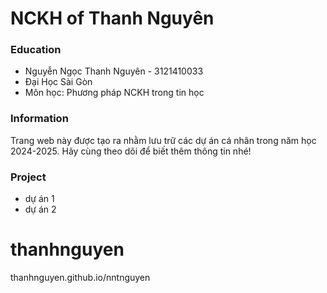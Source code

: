 # NCKH of Thanh Nguyên
### Education
- Nguyễn Ngọc Thanh Nguyên - 3121410033
- Đại Học Sài Gòn
- Môn học: Phương pháp NCKH trong tin học

### Information 
  Trang web này được tạo ra nhằm lưu trữ các dự án cá nhân trong năm học 2024-2025. 
  Hãy cùng theo dõi để biết thêm thông tin nhé!
  
### Project
- dự án 1
- dự án 2

# thanhnguyen
thanhnguyen.github.io/nntnguyen
